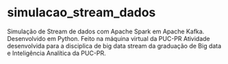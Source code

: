 # simulacao_stream_dados
Simulação de Stream de dados com Apache Spark em Apache Kafka. Desenvolvido em Python. Feito na máquina virtual da PUC-PR
Atividade desenvolvida para a disciplica de big data stream da graduação de Big data e Inteligência Analítica da PUC-PR.
